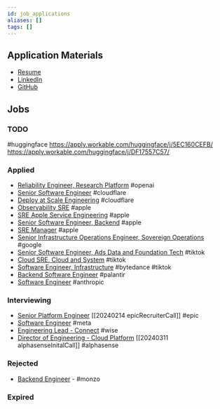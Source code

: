 ```yaml
---
id: job_applications
aliases: []
tags: []
---
```


## Application Materials

- [Resume](https://docs.google.com/document/d/19o6cy4JX0OI2LbTbgbu3XY2w5ttl8e-BwDrW6abitk0/edit#heading=h.nowr0u2bye1s)
- [LinkedIn](https://www.linkedin.com/in/dominicgreen/)
- [GitHub](https://github.com/domgreen/)

## Jobs

### TODO

#huggingface https://apply.workable.com/huggingface/j/5EC160CEFB/  https://apply.workable.com/huggingface/j/DF17557C57/ 

### Applied

- [Reliability Engineer, Research Platform](https://openai.com/careers/reliability-engineer-research-platform) #openai
- [Senior Software Engineer](https://boards.greenhouse.io/cloudflare/jobs/5579911?gh_jid=5579911) #cloudflare
- [Deploy at Scale Engineering](https://boards.greenhouse.io/cloudflare/jobs/5665618?gh_jid=5665618) #cloudflare
- [Observability SRE](https://jobs.apple.com/en-gb/details/200537110/Observability-Site-Reliability-Engineer) #apple
- [SRE Apple Service Engineering](https://jobs.apple.com/en-gb/details/200538240/Site-Reliability-Engineer,-Apple-Services-Engineering-ASE-) #apple
- [Senior Software Engineer, Backend](https://jobs.apple.com/en-gb/details/200516376/Senior-Software-Engineer,-Backend) #apple
- [SRE Manager](https://jobs.apple.com/en-gb/details/200528472/Site-Reliability-Engineering-Manager,-Apple-Services-Engineering-ASE-) #apple
- [Senior Infrastructure Operations Engineer, Sovereign Operations](https://www.google.com/about/careers/applications/jobs/results/99043585782883014-senior-infrastructure-operations-engineer-sovereign-operations?location=London%2C%20UK&q=%22Engineer%22) #google
- [Senior Software Engineer, Ads Data and Foundation Tech](https://careers.tiktok.com/position/7223040418598095165/detail) #tiktok
- [Cloud SRE, Cloud and System](https://careers.tiktok.com/position/7270255214413121853/detail) #tiktok
- [Software Engineer, Infrastructure](https://jobs.bytedance.com/en/position/6954028779976100109/detail) #bytedance #tiktok
- [Backend Software Engineer](https://jobs.lever.co/palantir/f70cdff7-c62f-4b73-a136-909e5e3d1891) #palantir
- [Software Engineer](https://jobs.lever.co/Anthropic/9ba1d7b4-5b21-4ac9-86f3-875a15c8a091) #anthropic
### Interviewing

- [Senior Platform Engineer](https://www.epicgames.com/site/en-US/careers/jobs/5045471004?lang=en-US)  [[20240214 epicRecruiterCall]] #epic
- [Software Engineer](https://www.metacareers.com/profile/home) #meta
- [Engineering Lead - Connect](https://www.wise.jobs/role/5662198-engineering-lead-connect/) #wise
- [Director of Engineering - Cloud Platform](https://boards.greenhouse.io/alphasense/jobs/7191858002)  [[20240311 alphasenseInitalCall]] #alphasense 
### Rejected

- [Backend Engineer](https://boards.greenhouse.io/monzo/jobs/5272421) - #monzo

### Expired
